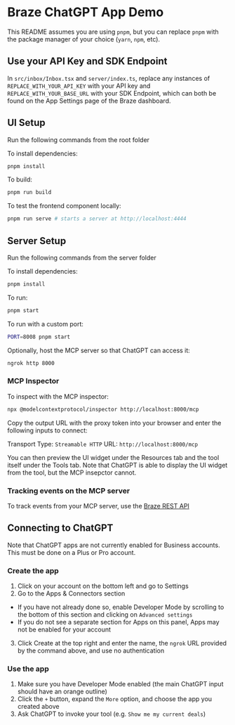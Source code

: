 # Braze ChatGPT App Demo

This README assumes you are using `pnpm`, but you can replace `pnpm` with the package manager of your choice (`yarn`, `npm`, etc).

## Use your API Key and SDK Endpoint

In `src/inbox/Inbox.tsx` and `server/index.ts`, replace any instances of `REPLACE_WITH_YOUR_API_KEY` with your API key and `REPLACE_WITH_YOUR_BASE_URL` with your SDK Endpoint, which can both be found on the App Settings page of the Braze dashboard.

## UI Setup

Run the following commands from the root folder

To install dependencies:

```bash
pnpm install
```

To build:

```bash
pnpm run build
```

To test the frontend component locally:

```bash
pnpm run serve # starts a server at http://localhost:4444
```

## Server Setup

Run the following commands from the server folder

To install dependencies:

```bash
pnpm install
```

To run:

```bash
pnpm start
```

To run with a custom port:

```bash
PORT=8008 pnpm start
```

Optionally, host the MCP server so that ChatGPT can access it:

```bash
ngrok http 8000
```

### MCP Inspector

To inspect with the MCP inspector:

```bash
npx @modelcontextprotocol/inspector http://localhost:8000/mcp
```

Copy the output URL with the proxy token into your browser and enter the following inputs to connect:

Transport Type: `Streamable HTTP`
URL: `http://localhost:8000/mcp`

You can then preview the UI widget under the Resources tab and the tool itself under the Tools tab. Note that ChatGPT is able to display the UI widget from the tool, but the MCP insepctor cannot.

### Tracking events on the MCP server

To track events from your MCP server, use the [Braze REST API](https://www.braze.com/docs/api/home)

## Connecting to ChatGPT

Note that ChatGPT apps are not currently enabled for Business accounts. This must be done on a Plus or Pro account.

### Create the app

1. Click on your account on the bottom left and go to Settings
2. Go to the Apps & Connectors section
  - If you have not already done so, enable Developer Mode by scrolling to the bottom of this section and clicking on `Advanced settings`
  - If you do not see a separate section for Apps on this panel, Apps may not be enabled for your account
3. Click Create at the top right and enter the name, the `ngrok` URL provided by the command above, and use no authentication

### Use the app

1. Make sure you have Developer Mode enabled (the main ChatGPT input should have an orange outline)
2. Click the `+` button, expand the `More` option, and choose the app you created above
3. Ask ChatGPT to invoke your tool (e.g. `Show me my current deals`)

